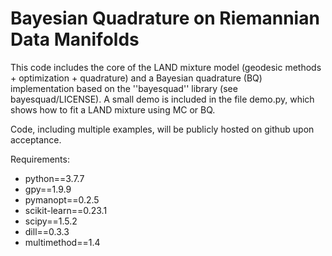 # Bayesian Quadrature on Riemannian Data Manifolds

This code includes the core of the LAND mixture model (geodesic methods + optimization + quadrature) and 
a Bayesian quadrature (BQ) implementation based on the ''bayesquad'' library (see bayesquad/LICENSE).
A small demo is included in the file demo.py, which shows how to fit a LAND mixture using MC or BQ. 

Code, including multiple examples, will be publicly hosted on github upon acceptance.

Requirements:
* python==3.7.7
* gpy==1.9.9
* pymanopt==0.2.5
* scikit-learn==0.23.1
* scipy==1.5.2
* dill==0.3.3
* multimethod==1.4